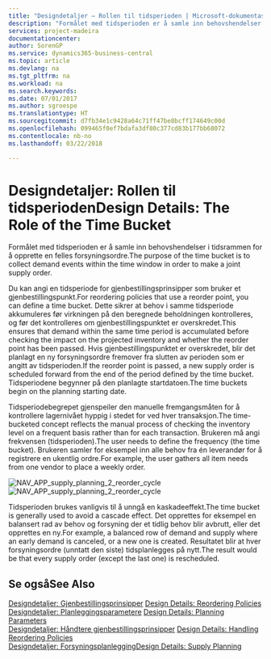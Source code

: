 ```yaml
---
title: "Designdetaljer – Rollen til tidsperioden | Microsoft-dokumentasjon"
description: "Formålet med tidsperioden er å samle inn behovshendelser i tidsrammen for å opprette en felles forsyningsordre."
services: project-madeira
documentationcenter: 
author: SorenGP
ms.service: dynamics365-business-central
ms.topic: article
ms.devlang: na
ms.tgt_pltfrm: na
ms.workload: na
ms.search.keywords: 
ms.date: 07/01/2017
ms.author: sgroespe
ms.translationtype: HT
ms.sourcegitcommit: d7fb34e1c9428a64c71ff47be8bcff174649c00d
ms.openlocfilehash: 099465f0ef7bdafa3df80c377cd83b177bb68072
ms.contentlocale: nb-no
ms.lasthandoff: 03/22/2018

---
```

# <a name="design-details-the-role-of-the-time-bucket"></a><span data-ttu-id="294e1-103">Designdetaljer: Rollen til tidsperioden</span><span class="sxs-lookup"><span data-stu-id="294e1-103">Design Details: The Role of the Time Bucket</span></span>
<span data-ttu-id="294e1-104">Formålet med tidsperioden er å samle inn behovshendelser i tidsrammen for å opprette en felles forsyningsordre.</span><span class="sxs-lookup"><span data-stu-id="294e1-104">The purpose of the time bucket is to collect demand events within the time window in order to make a joint supply order.</span></span>  
  
 <span data-ttu-id="294e1-105">Du kan angi en tidsperiode for gjenbestillingsprinsipper som bruker et gjenbestillingspunkt.</span><span class="sxs-lookup"><span data-stu-id="294e1-105">For reordering policies that use a reorder point, you can define a time bucket.</span></span> <span data-ttu-id="294e1-106">Dette sikrer at behov i samme tidsperiode akkumuleres før virkningen på den beregnede beholdningen kontrolleres, og før det kontrolleres om gjenbestillingspunktet er overskredet.</span><span class="sxs-lookup"><span data-stu-id="294e1-106">This ensures that demand within the same time period is accumulated before checking the impact on the projected inventory and whether the reorder point has been passed.</span></span> <span data-ttu-id="294e1-107">Hvis gjenbestillingspunktet er overskredet, blir det planlagt en ny forsyningsordre fremover fra slutten av perioden som er angitt av tidsperioden.</span><span class="sxs-lookup"><span data-stu-id="294e1-107">If the reorder point is passed, a new supply order is scheduled forward from the end of the period defined by the time bucket.</span></span> <span data-ttu-id="294e1-108">Tidsperiodene begynner på den planlagte startdatoen.</span><span class="sxs-lookup"><span data-stu-id="294e1-108">The time buckets begin on the planning starting date.</span></span>  
  
 <span data-ttu-id="294e1-109">Tidsperiodebegrepet gjenspeiler den manuelle fremgangsmåten for å kontrollere lagernivået hyppig i stedet for ved hver transaksjon.</span><span class="sxs-lookup"><span data-stu-id="294e1-109">The time-bucketed concept reflects the manual process of checking the inventory level on a frequent basis rather than for each transaction.</span></span> <span data-ttu-id="294e1-110">Brukeren må angi frekvensen (tidsperioden).</span><span class="sxs-lookup"><span data-stu-id="294e1-110">The user needs to define the frequency (the time bucket).</span></span> <span data-ttu-id="294e1-111">Brukeren samler for eksempel inn alle behov fra én leverandør for å registrere en ukentlig ordre.</span><span class="sxs-lookup"><span data-stu-id="294e1-111">For example, the user gathers all item needs from one vendor to place a weekly order.</span></span>  
  
 <span data-ttu-id="294e1-112">![](media/nav_app_supply_planning_2_reorder_cycle.png "NAV_APP_supply_planning_2_reorder_cycle")</span><span class="sxs-lookup"><span data-stu-id="294e1-112">![](media/nav_app_supply_planning_2_reorder_cycle.png "NAV_APP_supply_planning_2_reorder_cycle")</span></span>  
  
 <span data-ttu-id="294e1-113">Tidsperioden brukes vanligvis til å unngå en kaskadeeffekt.</span><span class="sxs-lookup"><span data-stu-id="294e1-113">The time bucket is generally used to avoid a cascade effect.</span></span> <span data-ttu-id="294e1-114">Det opprettes for eksempel en balansert rad av behov og forsyning der et tidlig behov blir avbrutt, eller det opprettes en ny.</span><span class="sxs-lookup"><span data-stu-id="294e1-114">For example, a balanced row of demand and supply where an early demand is canceled, or a new one is created.</span></span> <span data-ttu-id="294e1-115">Resultatet blir at hver forsyningsordre (unntatt den siste) tidsplanlegges på nytt.</span><span class="sxs-lookup"><span data-stu-id="294e1-115">The result would be that every supply order (except the last one) is rescheduled.</span></span>  
  
## <a name="see-also"></a><span data-ttu-id="294e1-116">Se også</span><span class="sxs-lookup"><span data-stu-id="294e1-116">See Also</span></span>  
 <span data-ttu-id="294e1-117">[Designdetaljer: Gjenbestillingsprinsipper](design-details-reordering-policies.md) </span><span class="sxs-lookup"><span data-stu-id="294e1-117">[Design Details: Reordering Policies](design-details-reordering-policies.md) </span></span>  
 <span data-ttu-id="294e1-118">[Designdetaljer: Planleggingsparametere](design-details-planning-parameters.md) </span><span class="sxs-lookup"><span data-stu-id="294e1-118">[Design Details: Planning Parameters](design-details-planning-parameters.md) </span></span>  
 <span data-ttu-id="294e1-119">[Designdetaljer: Håndtere gjenbestillingsprinsipper](design-details-handling-reordering-policies.md) </span><span class="sxs-lookup"><span data-stu-id="294e1-119">[Design Details: Handling Reordering Policies](design-details-handling-reordering-policies.md) </span></span>  
 [<span data-ttu-id="294e1-120">Designdetaljer: Forsyningsplanlegging</span><span class="sxs-lookup"><span data-stu-id="294e1-120">Design Details: Supply Planning</span></span>](design-details-supply-planning.md)
